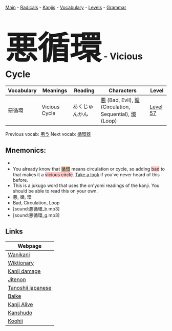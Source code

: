 <style> bigfont {font-size: 100px}</style>
[Main](../README.md) -
[Radicals](../radicals.md) -
[Kanjis](../kanjis.md) -
[Vocabulary](../vocabulary.md) -
[Levels](../levels.md) -
[Grammar](../grammar.md)
# <bigfont> 悪循環</bigfont> - Vicious Cycle 

| Vocabulary | Meanings | Reading | Characters | Level |
| --- | --- | --- | --- | --- |
| 悪循環 | Vicious Cycle | あくじゅんかん |  [悪](../kanjis/悪.md) (Bad, Evil), [循](../kanjis/循.md) (Circulation, Sequential), [環](../kanjis/環.md) (Loop) | [Level 57](../levels/wk_level57.md) |

Previous vocab: [弔う](弔う.md) Next vocab: [循環器](循環器.md) 

## Mnemonics:

* 
* You already know that <span style="background-color:#fed8b1"> [循環](https://jisho.org/search/循環)</span> means circulation or cycle, so adding <span style="background-color:#ffcccb"> bad</span> to that makes it a <span style="background-color:#ffcccb"> vicious circle</span>. <a href=https://matome.naver.jp/odai/2138873466506783701>Take a look</a> if you've never heard of this before.
* This is a jukugo word that uses the on'yomi readings of the kanji. You should be able to read this on your own.
* 悪, 循, 環
* Bad, Circulation, Loop
* [sound:悪循環_b.mp3]
* [sound:悪循環_g.mp3]


## Links 

| Webpage |
| --- |
| [Wanikani          ](https://www.wanikani.com/kanji/悪循環) |
| [Wiktionary        ](https://en.wiktionary.org/wiki/悪循環) |
| [Kanji damage      ](http://www.kanjidamage.com/kanji/search?utf8=✓&q=悪循環) |
| [Jitenon           ](https://jitenon.com/kanji/悪循環) |
| [Tanoshii japanese ](https://www.tanoshiijapanese.com/dictionary/kanji.cfm?k=悪循環) |
| [Baike             ](https://baike.baidu.com/item/悪循環) |
| [Kanji Alive       ](https://app.kanjialive.com/悪循環) |
| [Kanshudo          ](https://www.kanshudo.com/searchmn?q=悪循環) |
| [Koohii            ](https://kanji.koohii.com/study/kanji/悪循環) |
